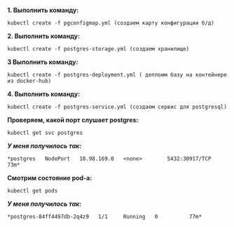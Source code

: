 **1. Выполнить команду:**

	kubectl create -f pgconfigmap.yml (создаем карту конфигурации б/д)
**2. Выполнить команду:**

	kubectl create -f postgres-storage.yml (создаем хранилище)
**3 Выполнить команду:**

	kubectl create -f postgres-deployment.yml ( деплоим базу на контейнере из docker-hub)
**4. Выполнить команду:**

	kubectl create -f postgres-service.yml (создаем сервис для postgresql)

**Проверяем, какой порт слушает postgres:**
	
	kubectl get svc postgres
	
***У меня получилось так:*** 

	*postgres   NodePort   10.98.169.0   <none>        5432:30917/TCP   73m*
	
**Смотрим состояние pod-а:**

	kubectl get pods
***У меня получилось так:***

	*postgres-84ff4497db-2q4z9   1/1     Running   0          77m*
	
